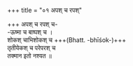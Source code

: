 +++
title = "०१ अपश् च रपश्"

+++
अपश् च रपश् च-  
-ऊष्मा च बाष्पश् च ।  
शोकश् चाभिशोकश् च +++(Bhatt. -bhīśok-)+++  
तृतीयेकश् च परेपरश् च  
तक्मान इतो नश्यत ॥